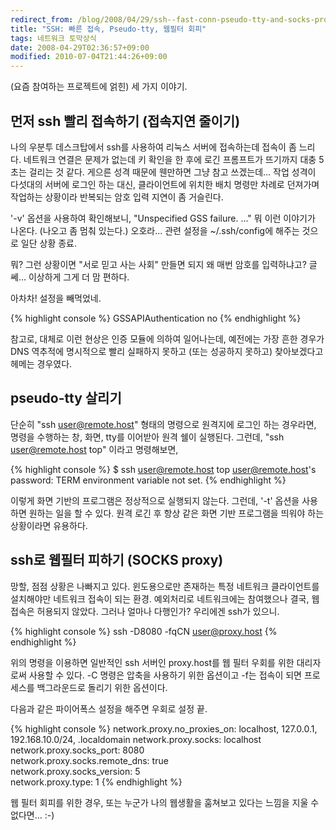 ```yaml
---
redirect_from: /blog/2008/04/29/ssh--fast-conn-pseudo-tty-and-socks-proxy/
title: "SSH: 빠른 접속, Pseudo-tty, 웹필터 회피"
tags: 네트워크 토막상식
date: 2008-04-29T02:36:57+09:00
modified: 2010-07-04T21:44:26+09:00
---
```

(요즘 참여하는 프로젝트에 얽힌) 세 가지 이야기.

## 먼저 ssh 빨리 접속하기 (접속지연 줄이기)

나의 우분투 데스크탑에서 ssh를 사용하여 리눅스 서버에 접속하는데 접속이
좀 느리다. 네트워크 연결은 문제가 없는데 키 확인을 한 후에 로긴 프롬프트가
뜨기까지 대충 5초는 걸리는 것 같다. 게으른 성격 때문에 웬만하면 그냥 참고
쓰겠는데... 작업 성격이 다섯대의 서버에 로그인 하는 대신, 클라이언트에
위치한 배치 명령만 차례로 던져가며 작업하는 상황이라 반복되는 암호 입력
지연이 좀 거슬린다.

'-v' 옵션을 사용하여 확인해보니, "Unspecified GSS failure. ..." 뭐 이런
이야기가 나온다. (나오고 좀 멈춰 있는다.) 오호라... 관련 설정을
~/.ssh/config에 해주는 것으로 일단 상황 종료.

뭐? 그런 상황이면 "서로 믿고 사는 사회" 만들면 되지 왜 매번 암호를
입력하냐고? 글쎄... 이상하게 그게 더 맘 편하다.

아차차! 설정을 빼먹었네.

{% highlight console %}
GSSAPIAuthentication no
{% endhighlight %}

참고로, 대체로 이런 현상은 인증 모듈에 의하여 일어나는데, 예전에는 가장
흔한 경우가 DNS 역추적에 명시적으로 빨리 실패하지 못하고 (또는 성공하지
못하고) 찾아보겠다고 헤메는 경우였다.

## pseudo-tty 살리기

단순히 "ssh user@remote.host" 형태의 명령으로 원격지에 로그인 하는 경우라면,
명령을 수행하는 창, 화면, tty를 이어받아 원격 쉘이 실행된다. 그런데,
"ssh user@remote.host top" 이라고 명령해보면,

{% highlight console %}
$ ssh user@remote.host top
user@remote.host's password: 
TERM environment variable not set.
{% endhighlight %}

이렇게 화면 기반의 프로그램은 정상적으로 실행되지 않는다. 그런데, '-t'
옵션을 사용하면 원하는 일을 할 수 있다. 원격 로긴 후 항상 같은 화면 기반
프로그램을 띄워야 하는 상황이라면 유용하다.

## ssh로 웹필터 피하기 (SOCKS proxy)

망할, 점점 상황은 나빠지고 있다. 윈도용으로만 존재하는 특정 네트워크
클라이언트를 설치해야만 네트워크 접속이 되는 환경. 예외처리로 네트워크에는
참여했으나 결국, 웹 접속은 허용되지 않았다. 그러나 얼마나 다행인가?
우리에겐 ssh가 있으니.

{% highlight console %}
ssh -D8080 -fqCN user@proxy.host
{% endhighlight %}

위의 명령을 이용하면 일반적인 ssh 서버인 proxy.host를 웹 필터 우회를 위한
대리자로써 사용할 수 있다. -C 명령은 압축을 사용하기 위한 옵션이고 -f는
접속이 되면 프로세스를 백그라운드로 돌리기 위한 옵션이다.

다음과 같은 파이어폭스 설정을 해주면 우회로 설정 끝.

{% highlight console %}
network.proxy.no_proxies_on: localhost, 127.0.0.1, 192.168.10.0/24, .localdomain
network.proxy.socks: localhost  
network.proxy.socks_port: 8080  
network.proxy.socks.remote_dns: true  
network.proxy.socks_version: 5  
network.proxy.type: 1
{% endhighlight %}

웹 필터 회피를 위한 경우, 또는 누군가 나의 웹생활을 훔쳐보고 있다는 느낌을
지울 수 없다면... :-)

